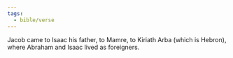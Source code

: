 ```yaml
---
tags:
  - bible/verse
---
```

Jacob came to Isaac his father, to Mamre, to Kiriath Arba (which is Hebron), where Abraham and Isaac lived as foreigners.